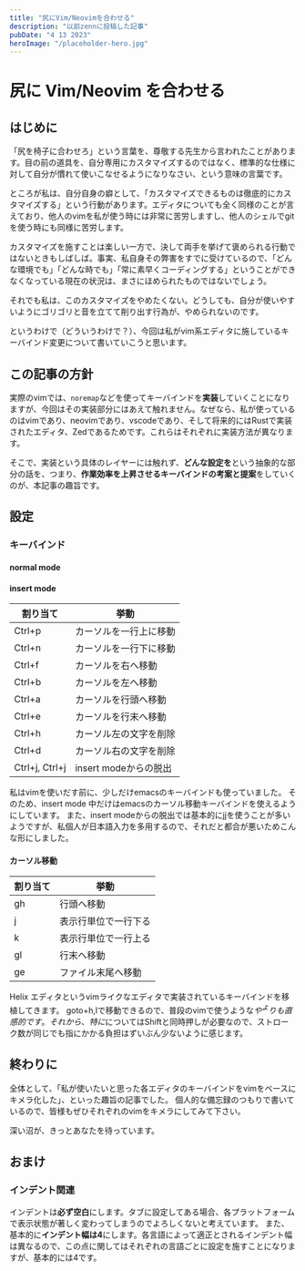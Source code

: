 ```yaml
---
title: "尻にVim/Neovimを合わせる"
description: "以前zennに投稿した記事"
pubDate: "4 13 2023"
heroImage: "/placeholder-hero.jpg"
---
```


# 尻に Vim/Neovim を合わせる

## はじめに

「尻を椅子に合わせろ」という言葉を、尊敬する先生から言われたことがあります。目の前の道具を、自分専用にカスタマイズするのではなく、標準的な仕様に対して自分が慣れて使いこなせるようになりなさい、という意味の言葉です。

ところが私は、自分自身の癖として、「カスタマイズできるものは徹底的にカスタマイズする」という行動があります。エディタについても全く同様のことが言えており、他人のvimを私が使う時には非常に苦労しますし、他人のシェルでgitを使う時にも同様に苦労します。

カスタマイズを施すことは楽しい一方で、決して両手を挙げて褒められる行動ではないときもしばしば。事実、私自身その弊害をすでに受けているので、「どんな環境でも」「どんな時でも」「常に素早くコーディングする」ということができなくなっている現在の状況は、まさにほめられたものではないでしょう。

それでも私は、このカスタマイズをやめたくない。どうしても、自分が使いやすいようにゴリゴリと音を立てて削り出す行為が、やめられないのです。

というわけで（どういうわけで？）、今回は私がvim系エディタに施しているキーバインド変更について書いていこうと思います。

## この記事の方針

実際のvimでは、```noremap```などを使ってキーバインドを**実装**していくことになりますが、今回はその実装部分にはあえて触れません。なぜなら、私が使っているのはvimであり、neovimであり、vscodeであり、そして将来的にはRustで実装されたエディタ、Zedであるためです。これらはそれぞれに実装方法が異なります。

そこで、実装という具体のレイヤーには触れず、**どんな設定を**という抽象的な部分の話を、つまり、**作業効率を上昇させるキーバインドの考案と提案**をしていくのが、本記事の趣旨です。

## 設定

### キーバインド

#### normal mode

#### insert mode

|割り当て|挙動|
|---|---|
|Ctrl+p|カーソルを一行上に移動|
|Ctrl+n|カーソルを一行下に移動|
|Ctrl+f|カーソルを右へ移動|
|Ctrl+b|カーソルを左へ移動|
|Ctrl+a|カーソルを行頭へ移動|
|Ctrl+e|カーソルを行末へ移動|
|Ctrl+h|カーソル左の文字を削除|
|Ctrl+d|カーソル右の文字を削除|
|Ctrl+j, Ctrl+j|insert modeからの脱出|

私はvimを使いだす前に、少しだけemacsのキーバインドも使っていました。
そのため、insert mode 中だけはemacsのカーソル移動キーバインドを使えるようにしています。
また、insert modeからの脱出では基本的にjjを使うことが多いようですが、私個人が日本語入力を多用するので、それだと都合が悪いためこんな形にしました。

#### カーソル移動

|割り当て|挙動|
|---|---|
|gh|行頭へ移動|
|j|表示行単位で一行下る|
|k|表示行単位で一行上る|
|gl|行末へ移動|
|ge|ファイル末尾へ移動|

Helix エディタというvimライクなエディタで実装されているキーバインドを移植してきます。
goto+h,lで移動できるので、普段のvimで使うような$や^よりも直感的です。
それから、特に$についてはShiftと同時押しが必要なので、ストローク数が同じでも指にかかる負担はずいぶん少ないように感じます。

## 終わりに

全体として、「私が使いたいと思った各エディタのキーバインドをvimをベースにキメラ化した」、といった趣旨の記事でした。
個人的な備忘録のつもりで書いているので、皆様もぜひそれぞれのvimをキメラにしてみて下さい。

深い沼が、きっとあなたを待っています。

## おまけ

### インデント関連

インデントは**必ず空白**にします。タブに設定してある場合、各プラットフォームで表示状態が著しく変わってしまうのでよろしくないと考えています。
また、基本的に**インデント幅は4**にします。各言語によって適正とされるインデント幅は異なるので、この点に関してはそれぞれの言語ごとに設定を施すことになりますが、基本的には4です。
